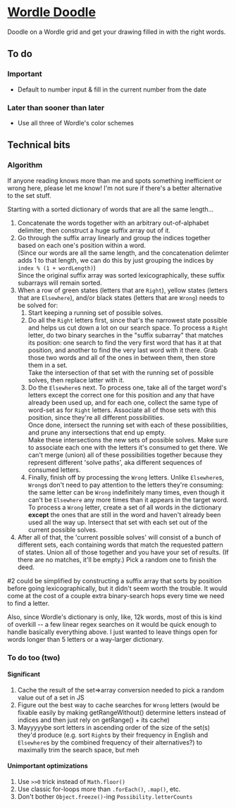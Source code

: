 # [Wordle Doodle](https://supposedly.github.io/wordledoodle)

Doodle on a Wordle grid and get your drawing filled in with the right words.

## To do

### Important
- Default to number input & fill in the current number from the date

### Later than sooner than later
- Use all three of Wordle's color schemes

## Technical bits

### Algorithm
If anyone reading knows more than me and spots something inefficient or wrong here, please let me know! I'm not sure if there's
a better alternative to the set stuff.

Starting with a sorted dictionary of words that are all the same length...
1. Concatenate the words together with an arbitrary out-of-alphabet delimiter, then construct a huge suffix array out of it.
2. Go through the suffix array linearly and group the indices together based on each one's position within a word.  
   (Since our words are all the same length, and the concatenation delimter adds 1 to that length, we can do this by just
   grouping the indices by `index % (1 + wordLength)`)  
   Since the original suffix array was sorted lexicographically, these suffix subarrays will remain sorted.
3. When a row of green states (letters that are `Right`), yellow states (letters that are `Elsewhere`), and/or black states
   (letters that are `Wrong`) needs to be solved for:
    1. Start keeping a running set of possible solves.
    2. Do all the `Right` letters first, since that's the narrowest state possible and helps us cut down a lot on our search space.
       To process a `Right` letter, do two binary searches in the "suffix subarray" that matches its position: one search to find
       the very first word that has it at that position, and another to find the very last word with it there. Grab those two
       words and all of the ones in between them, then store them in a set.  
       Take the intersection of that set with the running set of possible solves, then replace latter with it.  
    3. Do the `Elsewhere`s next. To process one, take all of the target word's letters except the correct one for this position and
       any that have already been used up, and for each one, collect the same type of word-set as for `Right` letters. Associate
       all of those sets with this position, since they're all different possibilities.  
       Once done, intersect the running set with each of these possibilities, and prune any intersections that end up empty.  
       Make these intersections the new sets of possible solves. Make sure to associate each one with the letters it's consumed to
       get there. We can't merge (union) all of these possibilities together because they represent different 'solve paths', aka
       different sequences of consumed letters.
    4. Finally, finish off by processing the `Wrong` letters. Unlike `Elsewhere`s, `Wrong`s don't need to pay attention to the letters
       they're consuming: the same letter can be `Wrong` indefinitely many times, even though it can't be `Elsewhere` any more times
       than it appears in the target word.  
       To process a `Wrong` letter, create a set of all words in the dictionary **except** the ones that are still in the word and
       haven't already been used all the way up. Intersect that set with each set out of the current possible solves.
4. After all of that, the 'current possible solves' will consist of a bunch of different sets, each containing words that match
   the requested pattern of states. Union all of those together and you have your set of results. (If there are no matches, it'll be
   empty.) Pick a random one to finish the deed.

\#2 could be simplified by constructing a suffix array that sorts by position before going lexicographically, but it didn't
seem worth the trouble. It would come at the cost of a couple extra binary-search hops every time we need to find a letter.

Also, since Wordle's dictionary is only, like, 12k words, most of this is kind of overkill --
a few linear regex searches on it would be quick enough to handle basically everything above. I just wanted to leave things open for
words longer than 5 letters or a way-larger dictionary.

### To do too (two)

#### Significant
1. Cache the result of the set=>array conversion needed to pick a random value out of a set in JS
2. Figure out the best way to cache searches for `Wrong` letters (would be fixable easily by making getRangeWithout() determine
   letters instead of indices and then just rely on getRange() + its cache)
3. Mayyyyybe sort letters in ascending order of the size of the set(s) they'd produce (e.g. sort `Right`s by their frequency in
   English and `Elsewhere`s by the combined frequency of their alternatives?) to maximally trim the search space, but meh

#### Unimportant optimizations
1. Use `>>0` trick instead of `Math.floor()`
2. Use classic for-loops more than `.forEach()`, `.map()`, etc.
3. Don't bother `Object.freeze()`-ing `Possibility.letterCounts`

